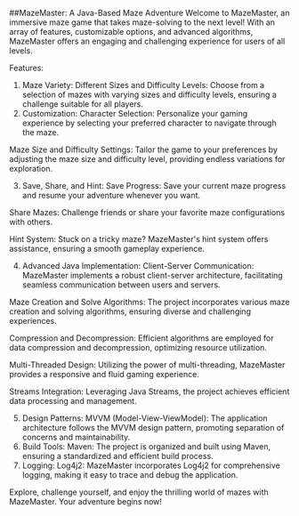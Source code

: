 ##MazeMaster: A Java-Based Maze Adventure
Welcome to MazeMaster, an immersive maze game that takes maze-solving to the next level! With an array of features, customizable options, and advanced algorithms, MazeMaster offers an engaging and challenging experience for users of all levels.

Features:
1. Maze Variety:
Different Sizes and Difficulty Levels:
Choose from a selection of mazes with varying sizes and difficulty levels, ensuring a challenge suitable for all players.
2. Customization:
Character Selection:
Personalize your gaming experience by selecting your preferred character to navigate through the maze.

Maze Size and Difficulty Settings:
Tailor the game to your preferences by adjusting the maze size and difficulty level, providing endless variations for exploration.

3. Save, Share, and Hint:
Save Progress:
Save your current maze progress and resume your adventure whenever you want.

Share Mazes:
Challenge friends or share your favorite maze configurations with others.

Hint System:
Stuck on a tricky maze? MazeMaster's hint system offers assistance, ensuring a smooth gameplay experience.

4. Advanced Java Implementation:
Client-Server Communication:
MazeMaster implements a robust client-server architecture, facilitating seamless communication between users and servers.

Maze Creation and Solve Algorithms:
The project incorporates various maze creation and solving algorithms, ensuring diverse and challenging experiences.

Compression and Decompression:
Efficient algorithms are employed for data compression and decompression, optimizing resource utilization.

Multi-Threaded Design:
Utilizing the power of multi-threading, MazeMaster provides a responsive and fluid gaming experience.

Streams Integration:
Leveraging Java Streams, the project achieves efficient data processing and management.

5. Design Patterns:
MVVM (Model-View-ViewModel):
The application architecture follows the MVVM design pattern, promoting separation of concerns and maintainability.
6. Build Tools:
Maven:
The project is organized and built using Maven, ensuring a standardized and efficient build process.
7. Logging:
Log4j2:
MazeMaster incorporates Log4j2 for comprehensive logging, making it easy to trace and debug the application.

Explore, challenge yourself, and enjoy the thrilling world of mazes with MazeMaster. Your adventure begins now!
